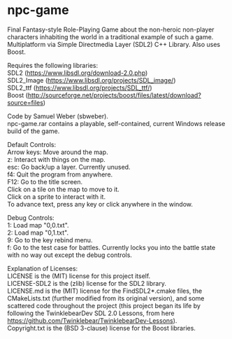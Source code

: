 # npc-game
Final Fantasy-style Role-Playing Game about the non-heroic non-player characters inhabiting the world in a traditional example of such a game. Multiplatform via Simple Directmedia Layer (SDL2) C++ Library. Also uses Boost.  

Requires the following libraries:  
SDL2 (https://www.libsdl.org/download-2.0.php)  
SDL2_Image (https://www.libsdl.org/projects/SDL_image/)  
SDL2_ttf (https://www.libsdl.org/projects/SDL_ttf/)  
Boost (http://sourceforge.net/projects/boost/files/latest/download?source=files)  

Code by Samuel Weber (sbweber).  
npc-game.rar contains a playable, self-contained, current Windows release build of the game.  

Default Controls:  
Arrow keys: Move around the map.  
z: Interact with things on the map.  
esc: Go back/up a layer. Currently unused.  
f4: Quit the program from anywhere.  
F12: Go to the title screen.  
Click on a tile on the map to move to it.  
Click on a sprite to interact with it.  
To advance text, press any key or click anywhere in the window.  

Debug Controls:  
1: Load map "0,0.txt".  
2: Load map "0,1.txt".  
9: Go to the key rebind menu.  
f: Go to the test case for battles. Currently locks you into the battle state with no way out except the debug controls.  

Explanation of Licenses:  
LICENSE is the (MIT) license for this project itself.  
LICENSE-SDL2 is the (zlib) license for the SDL2 library.  
LICENSE.md is the (MIT) license for the FindSDL2*.cmake files, the CMakeLists.txt (further modified from its original version), and some scattered code throughout the project (this project began its life by following the TwinklebearDev SDL 2.0 Lessons, from here https://github.com/Twinklebear/TwinklebearDev-Lessons).  
Copyright.txt is the (BSD 3-clause) license for the Boost libraries.  
